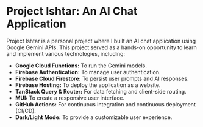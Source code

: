 # Project Ishtar: An AI Chat Application

Project Ishtar is a personal project where I built an AI chat application using Google Gemini APIs. This project served as a hands-on opportunity to learn and implement various technologies, including:
- **Google Cloud Functions:** To run the Gemini models.
- **Firebase Authentication:** To manage user authentication.
- **Firebase Cloud Firestore:** To persist user prompts and AI responses.
- **Firebase Hosting:** To deploy the application as a website.
- **TanStack Query & Router:** For data fetching and client-side routing.
- **MUI:** To create a responsive user interface.
- **GitHub Actions:** For continuous integration and continuous deployment (CI/CD).
- **Dark/Light Mode:** To provide a customizable user experience.
